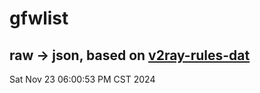 # gfwlist
## raw -> json, based on [v2ray-rules-dat](https://github.com/Loyalsoldier/v2ray-rules-dat)
Sat Nov 23 06:00:53 PM CST 2024

